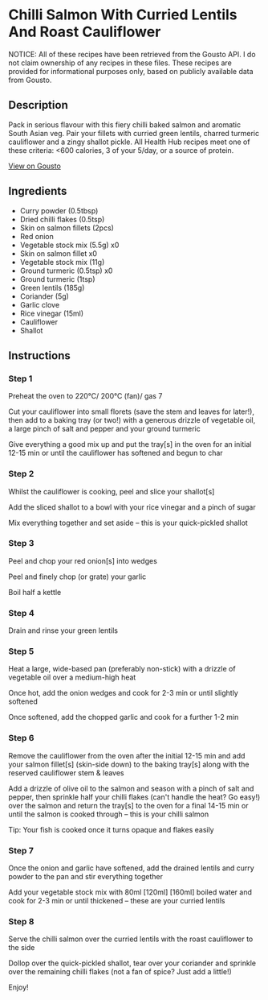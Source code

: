 # Chilli Salmon With Curried Lentils And Roast Cauliflower

NOTICE: All of these recipes have been retrieved from the Gousto API. I do not claim ownership of any recipes in these files. These recipes are provided for informational purposes only, based on publicly available data from Gousto.

## Description

Pack in serious flavour with this fiery chilli baked salmon and aromatic South Asian veg. Pair your fillets with curried green lentils, charred turmeric cauliflower and a zingy shallot pickle. All Health Hub recipes meet one of these criteria: <600 calories, 3 of your 5/day, or a source of protein.

[View on Gousto](https://www.gousto.co.uk/recipes/cookbook/chilli-salmon-with-roast-cauli-curried-lentils)

## Ingredients

- Curry powder (0.5tbsp)
- Dried chilli flakes (0.5tsp)
- Skin on salmon fillets (2pcs)
- Red onion
- Vegetable stock mix (5.5g) x0
- Skin on salmon fillet x0
- Vegetable stock mix (11g)
- Ground turmeric (0.5tsp) x0
- Ground turmeric (1tsp)
- Green lentils (185g)
- Coriander (5g)
- Garlic clove
- Rice vinegar (15ml)
- Cauliflower
- Shallot

## Instructions


### Step 1

Preheat the oven to 220°C/ 200°C (fan)/ gas 7

Cut your cauliflower into small florets (save the stem and leaves for later!), then add to a baking tray (or two!) with a generous drizzle of vegetable oil, a large pinch of salt and pepper and your ground turmeric

Give everything a good mix up and put the tray[s] in the oven for an initial 12-15 min or until the cauliflower has softened and begun to char


### Step 2

Whilst the cauliflower is cooking, peel and slice your shallot[s]

Add the sliced shallot to a bowl with your rice vinegar and a pinch of sugar

Mix everything together and set aside – this is your quick-pickled shallot


### Step 3

Peel and chop your<span class="text-danger"> </span>red onion[s]<span class="text-danger"> </span>into wedges

Peel and finely chop (or grate) your garlic

Boil half a kettle


### Step 4

Drain and rinse your green lentils


### Step 5

Heat a large, wide-based pan (preferably non-stick) with a drizzle of vegetable oil over a medium-high heat

Once hot, add the onion wedges and cook for 2-3 min or until slightly softened

Once softened, add the chopped garlic and cook for a further 1-2 min


### Step 6

Remove the cauliflower from the oven after the initial 12-15 min and add your salmon fillet[s] (skin-side down) to the baking tray[s] along with the reserved cauliflower stem & leaves

Add a drizzle of olive oil to the salmon and season with a pinch of salt and pepper, then sprinkle half your chilli flakes (can't handle the heat? Go easy!) over the salmon and return the tray[s] to the oven for a final 14-15 min or until the salmon is cooked through – this is your chilli salmon

Tip: Your fish is cooked once it turns opaque and flakes easily


### Step 7

Once the onion and garlic have softened, add the drained lentils and curry powder to the pan and stir everything together

Add your vegetable stock mix with 80ml <span class="text-purple">[120ml]</span> <span class="text-danger">[160ml]</span> boiled water and cook for 2-3 min or until thickened – these are your curried lentils

### Step 8

Serve the chilli salmon over the curried lentils with the roast cauliflower to the side

Dollop over the quick-pickled shallot, tear over your coriander and sprinkle over the remaining chilli flakes (not a fan of spice? Just add a little!)

Enjoy!

